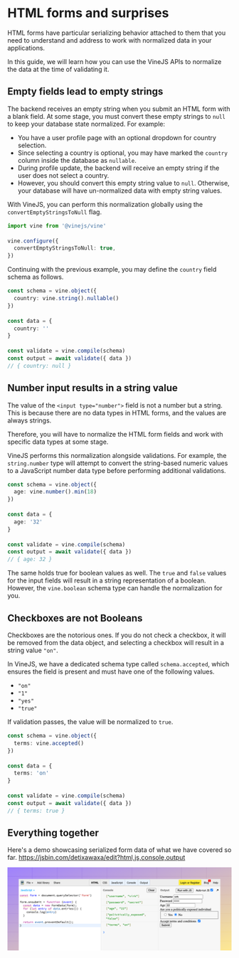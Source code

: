# HTML forms and surprises

HTML forms have particular serializing behavior attached to them that you need to understand and address to work with normalized data in your applications.

In this guide, we will learn how you can use the VineJS APIs to normalize the data at the time of validating it.

## Empty fields lead to empty strings

The backend receives an empty string when you submit an HTML form with a blank field. At some stage, you must convert these empty strings to `null` to keep your database state normalized. For example:

- You have a user profile page with an optional dropdown for country selection.
- Since selecting a country is optional, you may have marked the `country` column inside the database as `nullable`.
- During profile update, the backend will receive an empty string if the user does not select a country.
- However, you should convert this empty string value to `null`. Otherwise, your database will have un-normalized data with empty string values.

With VineJS, you can perform this normalization globally using the `convertEmptyStringsToNull` flag.

```ts
import vine from '@vinejs/vine'

vine.configure({
  convertEmptyStringsToNull: true,
})
```

Continuing with the previous example, you may define the `country` field schema as follows.

```ts
const schema = vine.object({
  country: vine.string().nullable()
})

const data = {
  country: ''
}

const validate = vine.compile(schema)
const output = await validate({ data })
// { country: null }
```

## Number input results in a string value

The value of the `<input type="number">` field is not a number but a string. This is because there are no data types in HTML forms, and the values are always strings.

Therefore, you will have to normalize the HTML form fields and work with specific data types at some stage. 

VineJS performs this normalization alongside validations. For example, the `string.number` type will attempt to convert the string-based numeric values to a JavaScript number data type before performing additional validations.

```ts
const schema = vine.object({
  age: vine.number().min(18)
})

const data = {
  age: '32'
}

const validate = vine.compile(schema)
const output = await validate({ data })
// { age: 32 }
```

The same holds true for boolean values as well. The `true` and `false` values for the input fields will result in a string representation of a boolean. However, the `vine.boolean` schema type can handle the normalization for you.

## Checkboxes are not Booleans

Checkboxes are the notorious ones. If you do not check a checkbox, it will be removed from the data object, and selecting a checkbox will result in a string value `"on"`.

In VineJS, we have a dedicated schema type called `schema.accepted`, which ensures the field is present and must have one of the following values.

- `"on"`
- `"1"`
- `"yes"`
- `"true"`

If validation passes, the value will be normalized to `true`.

```ts
const schema = vine.object({
  terms: vine.accepted()
})

const data = {
  terms: 'on'
}

const validate = vine.compile(schema)
const output = await validate({ data })
// { terms: true }
```

## Everything together

Here's a demo showcasing serialized form data of what we have covered so far. https://jsbin.com/detixawaxa/edit?html,js,console,output

![](./form-data-behavior.png)
